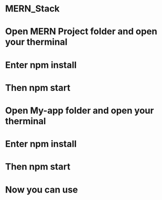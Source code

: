 # MERN_Stack
# Open MERN Project folder and open your therminal
# Enter npm install
# Then npm start
# Open My-app folder and open your therminal
# Enter npm install
# Then npm start
# Now you can use
